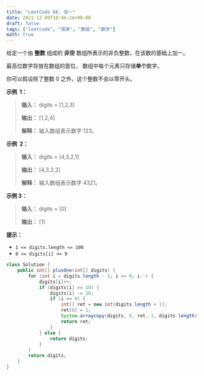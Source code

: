 ```yaml
---
title: "LeetCode 66. 加一"
date: 2021-12-09T10:44:24+08:00
draft: false
tags: ["leetcode", "简单", "数组", "数学"]
math: true
---
```


给定一个由 **整数** 组成的 **非空** 数组所表示的非负整数，在该数的基础上加一。

最高位数字存放在数组的首位， 数组中每个元素只存储**单个**数字。

你可以假设除了整数 0 之外，这个整数不会以零开头。

<!--more-->

**示例  1：**

> **输入：** digits = [1,2,3]
> 
> **输出：** [1,2,4]
> 
> **解释：** 输入数组表示数字 123。

**示例  2：**

> **输入：** digits = [4,3,2,1]
> 
> **输出：** [4,3,2,2]
> 
> **解释：** 输入数组表示数字 4321。

**示例 3：**

> **输入：** digits = [0]
> 
> **输出：** [1]

**提示：**

- `1 <= digits.length <= 100`
- `0 <= digits[i] <= 9`

```java
class Solution {
    public int[] plusOne(int[] digits) {
        for (int i = digits.length - 1; i >= 0; i--) {
            digits[i]++;
            if (digits[i] >= 10) {
                digits[i] -= 10;
                if (i == 0) {
                    int[] ret = new int[digits.length + 1];
                    ret[0] = 1;
                    System.arraycopy(digits, 0, ret, 1, digits.length);
                    return ret;
                }
            } else {
                return digits;
            }
        }
        return digits;
    }
}
```

